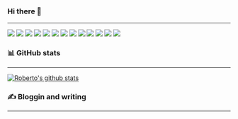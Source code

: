 ### Hi there 👋
---
![](https://img.shields.io/badge/Python%20-%2343853D.svg?&style=for-the-badge&logo=python&logoColor=white)
![](https://img.shields.io/badge/node.js%20-%2343853D.svg?&style=for-the-badge&logo=node.js&logoColor=white)
![](https://img.shields.io/badge/r-%23276DC3.svg?&style=for-the-badge&logo=r&logoColor=white)
![](https://img.shields.io/badge/react%20-%2320232a.svg?&style=for-the-badge&logo=react&logoColor=%2361DAFB)
![](https://img.shields.io/badge/MongoDB-%234ea94b.svg?&style=for-the-badge&logo=mongodb&logoColor=white)
![](https://img.shields.io/badge/Microsoft%20SQL%20Server-CC2927?logo=microsoft-sql-server&logoColor=white&style=for-the-badge)
![](https://img.shields.io/badge/Amazon%20AWS-%23232F3E?logo=amazon-aws&logoColor=white&style=for-the-badge)
![](https://img.shields.io/badge/TensorFlow-%FF6F00.svg?style=for-the-badge&logo=tensorflow&logoColor=#ffffff)
![](https://img.shields.io/badge/Pandas-%23276DC3.svg?style=for-the-badge&logo=pandas&logoColor=#150458)
![](https://img.shields.io/badge/FastAPI-%23276DC3.svg?style=for-the-badge&logo=fastapi&logoColor=#009688)
![](https://img.shields.io/badge/Jupyter-%23276DC3.svg?style=for-the-badge&logo=jupyter&logoColor=#F37626)
![](https://img.shields.io/badge/Git-%23276DC3.svg?style=for-the-badge&logo=git&logoColor=#F37626)
![](https://img.shields.io/badge/Docker-%23276DC3.svg?&style=for-the-badge&logo=docker&logoColor=white)





<!--
**robertosannazzaro/robertosannazzaro** is a ✨ _special_ ✨ repository because its `README.md` (this file) appears on your GitHub profile.

Here are some ideas to get you started:

- 🔭 I’m currently working on ...
- 🌱 I’m currently learning ...
- 👯 I’m looking to collaborate on ...
- 🤔 I’m looking for help with ...
- 💬 Ask me about ...
- 📫 How to reach me: ...
- 😄 Pronouns: ...
- ⚡ Fun fact: ...
-->

### :bar_chart: GitHub stats
---
[![Roberto's github stats](https://github-readme-stats.vercel.app/api?username=robertosannazzaro&hide=prs&show_icons=true&theme=cobalt)](https://github.com/anuraghazra/github-readme-stats)

### :writing_hand: Bloggin and writing
---
